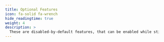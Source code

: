 ```yaml
---
title: Optional Features
icon: fa-solid fa-wrench
hide_readingtime: true
weight: 4
description: >
  These are disabled-by-default features, that can be enabled while still retaining official support.
---
```

